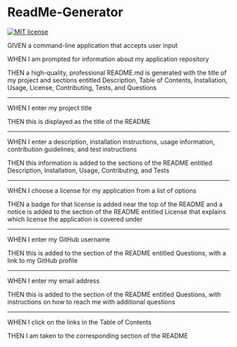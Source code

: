 # ReadMe-Generator

[![MIT license](https://img.shields.io/github/license/mikafeng/ReadMe-Generator?style=for-the-badge)](https://mit-license.org/)

GIVEN a command-line application that accepts user input

WHEN I am prompted for information about my application repository

THEN a high-quality, professional README.md is generated with the title of my project and sections entitled Description, Table of Contents, Installation, Usage, License, Contributing, Tests, and Questions

_____________________________
WHEN I enter my project title

THEN this is displayed as the title of the README

_____________________________
WHEN I enter a description, installation instructions, usage information, contribution guidelines, and test instructions

THEN this information is added to the sections of the README entitled Description, Installation, Usage, Contributing, and Tests

_____________________________
WHEN I choose a license for my application from a list of options

THEN a badge for that license is added near the top of the README and a notice is added to the section of the README entitled License that explains which license the application is covered under

_____________________________
WHEN I enter my GitHub username

THEN this is added to the section of the README entitled Questions, with a link to my GitHub profile

_____________________________
WHEN I enter my email address

THEN this is added to the section of the README entitled Questions, with instructions on how to reach me with additional questions

_____________________________
WHEN I click on the links in the Table of Contents

THEN I am taken to the corresponding section of the README
